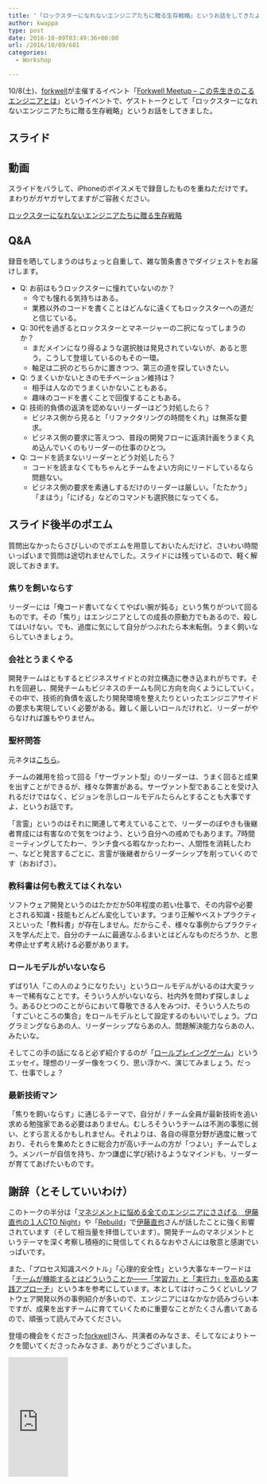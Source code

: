 ```yaml
---
title: '「ロックスターになれないエンジニアたちに贈る生存戦略」というお話をしてきたよ #forkwell_meetup'
author: kwappa
type: post
date: 2016-10-09T03:49:36+00:00
url: /2016/10/09/681
categories:
  - Workshop

---
```

10/8(土)、<a href="https://forkwell.com/" target="_blank">forkwell</a>が主催するイベント「<a href="http://forkwell.connpass.com/event/39728/" target="_blank">Forkwell Meetup &#8211; この先生きのこるエンジニアとは</a>」というイベントで、ゲストトークとして「ロックスターになれないエンジニアたちに贈る生存戦略」というお話をしてきました。

## スライド

<script async class="speakerdeck-embed" data-id="500a2c008cc8468c9a84bd090ba40c84" data-ratio="1.33333333333333" src="//speakerdeck.com/assets/embed.js"></script>

<!--more-->

## 動画

スライドをバラして、iPhoneのボイスメモで録音したものを重ねただけです。まわりがガヤガヤしてますがご容赦ください。

<script type="application/javascript" src="https://embed.nicovideo.jp/watch/sm29800740/script?w=640&h=360"></script><noscript><a href="https://www.nicovideo.jp/watch/sm29800740">ロックスターになれないエンジニアたちに贈る生存戦略</a></noscript>

## Q&A

録音を晒してしまうのはちょっと自重して、雑な箇条書きでダイジェストをお届けします。

* Q: お前はもうロックスターに憧れていないのか？ 
  * 今でも憧れる気持ちはある。
  * 業務以外のコードを書くことはどんなに遠くてもロックスターへの道だと信じている。
* Q: 30代を過ぎるとロックスターとマネージャーの二択になってしまうのか？ 
  * まだメインになり得るような選択肢は発見されていないが、あると思う。こうして登壇しているのもその一環。
  * 軸足は二択のどちらかに置きつつ、第三の道を探していきたい。
* Q: うまくいかないときのモチベーション維持は？ 
  * 相手は人なのでうまくいかないこともある。
  * 趣味のコードを書くことで回復することもある。
* Q: 技術的負債の返済を認めないリーダーはどう対処したら？ 
  * ビジネス側から見ると「リファクタリングの時間をくれ」は無茶な要求。
  * ビジネス側の要求に答えつつ、普段の開発フローに返済計画をうまく丸め込んでいくのもリーダーの仕事のひとつ。
* Q: コードを読まないリーダーとどう対処したら？ 
  * コードを読まなくてもちゃんとチームをよい方向にリードしているなら問題ない。
  * ビジネス側の要求を素通しするだけのリーダーは厳しい。「たたかう」「まほう」「にげる」などのコマンドも選択肢になってくる。

## スライド後半のポエム

質問出なかったらさびしいのでポエムを用意しておいたんだけど、さいわい時間いっぱいまで質問は途切れませんでした。スライドには残っているので、軽く解説しておきます。

### 焦りを飼いならす

リーダーには「俺コード書いてなくてやばい腕が鈍る」という焦りがついて回るものです。その「焦り」はエンジニアとしての成長の原動力でもあるので、殺してはいけない。でも、過度に気にして自分がつぶれたら本末転倒。うまく飼いならしていきましょう。

### 会社とうまくやる

開発チームはともするとビジネスサイドとの対立構造に巻き込まれがちです。それを回避し、開発チームもビジネスのチームも同じ方向を向くようにしていく。その中で、技術的負債を返したり開発環境を整えたりといったエンジニアサイドの要求も実現していく必要がある。難しく厳しいロールだけれど、リーダーがやらなければ誰もやりません。

### 聖杯問答

元ネタは<a href="http://www.nicovideo.jp/watch/1323771615" target="_blank">こちら</a>。

チームの雑用を拾って回る「サーヴァント型」のリーダーは、うまく回ると成果を出すことができるが、様々な弊害がある。サーヴァント型であることを受け入れるだけではなく、ビジョンを示しロールモデルたらんとすることも大事ですよ、というお話です。

「言霊」というのはそれに関連して考えていることで、リーダーのぼやきも後継者育成には有害なので気をつけよう、という自分への戒めでもあります。7時間ミーティングしてたわー、ランチ食べる暇なかったわー、人間性を消耗したわー、などと発言するごとに、言霊が後継者からリーダーシップを削っていくのです（おおげさ）。

### 教科書は何も教えてはくれない

ソフトウェア開発というのはたかだか50年程度の若い仕事で、その内容や必要とされる知識・技能もどんどん変化しています。つまり正解やベストプラクティスといった「教科書」が存在しません。だからこそ、様々な事例からプラクティスを学んだ上で、自分のチームに最適なふるまいとはどんなものだろうか、と思考停止せず考え続ける必要があります。

### ロールモデルがいないなら

ずばり1人「この人のようになりたい」というロールモデルがいるのは大変ラッキーで稀有なことです。そういう人がいないなら、社内外を問わず探しましょう。あるひとつのことがらにおいて尊敬できる人をみつけ、そういう人たちの「すごいところの集合」をロールモデルとして設定するのもいいでしょう。プログラミングならあの人、リーダーシップならあの人、問題解決能力ならあの人、みたいな。

そしてこの手の話になると必ず紹介するのが「<a href="http://d.hatena.ne.jp/m_seki+b/20101202/p1" target="_blank">ロールプレイングゲーム</a>」というエッセイ。理想のリーダー像をつくり、思い浮かべ、演じてみましょう。だって、仕事でしょ？

### 最新技術マン

「焦りを飼いならす」に通じるテーマで、自分が / チーム全員が最新技術を追い求める勉強家である必要はありません。むしろそういうチームは不測の事態に弱い、とすら言えるかもしれません。それよりは、各自の得意分野が適度に散っており、それらを集めたときに総合力が高いチームの方が「つよい」チームでしょう。メンバーが自信を持ち、かつ謙虚に学び続けるようなマインドも、リーダーが育ててあげたいものです。

## 謝辞（とそしていいわけ）

このトークの半分は「<a href="http://randd.kwappa.net/2016/09/01/671" target="_blank">マネジメントに悩める全てのエンジニアにささげる　伊藤直也の１人CTO Night</a>」や「<a href="http://rebuild.fm/" target="_blank">Rebuild</a>」で<a href="https://twitter.com/naoya_ito" target="_blank">伊藤直也</a>さんが話したことに強く影響されています（そして相当量を拝借しています）。開発チームのマネジメントというテーマを深く考察し積極的に発信してくれるなおやさんには敬意と感謝でいっぱいです。

また、「プロセス知識スペクトル」「心理的安全性」という大事なキーワードは「<a href="http://amzn.to/2b2QJXB" target="_blank">チームが機能するとはどういうことか――「学習力」と「実行力」を高める実践アプローチ</a>」という本を参考にしています。本としてはけっこうくどいしソフトウェア開発以外の事例紹介が多いので、エンジニアにはなかなか読みづらい本ですが、成果を出すチームに育てていくために重要なことがたくさん書いてあるので、頑張って読んでみてください。

登壇の機会をくださった<a href="https://forkwell.com/" target="_blank">forkwell</a>さん、共演者のみなさま、そしてなによりトークを聞いてくださったみなさま、ありがとうございました。

<iframe src="http://rcm-fe.amazon-adsystem.com/e/cm?lt1=_blank&#038;bc1=000000&#038;IS2=1&#038;nou=1&#038;bg1=000000&#038;fc1=FFFFFF&#038;lc1=336699&#038;t=bottomline02-22&#038;o=9&#038;p=8&#038;l=as1&#038;m=amazon&#038;f=ifr&#038;ref=qf_sp_asin_til&#038;asins=4862761828" style="width:120px;height:240px;" scrolling="no" marginwidth="0" marginheight="0" frameborder="0"></iframe>
